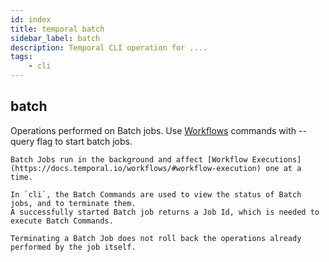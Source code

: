 ```yaml
---
id: index
title: temporal batch
sidebar_label: batch
description: Temporal CLI operation for ....
tags:
	- cli
---
```


## batch

Operations performed on Batch jobs. Use [Workflows](https://docs.temporal.io/workflows) commands with --query flag to start batch jobs.

    Batch Jobs run in the background and affect [Workflow Executions](https://docs.temporal.io/workflows/#workflow-execution) one at a time.
    
    In `cli`, the Batch Commands are used to view the status of Batch jobs, and to terminate them.
    A successfully started Batch job returns a Job Id, which is needed to execute Batch Commands.
    
    Terminating a Batch Job does not roll back the operations already performed by the job itself.

